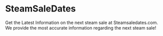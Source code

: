 # SteamSaleDates
Get the Latest Information on the next steam sale at Steamsaledates.com. We provide the most accurate information regarding the next steam sale!
